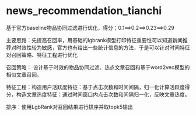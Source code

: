 # news_recommendation_tianchi

基于官方baseline物品协同过滤进行优化，得分；0.1==>0.2==>0.23==>0.29

主要思路：先提高召回率，用基础的lgbrank模型打印特征重要性可以知道新闻推荐对时效性较为敏感，官方也有给出一些统计信息的方法，于是可以针对时间特征对召回策略、特征工程进行优化

召回策略： 设计基于时效的物品协同过滤、热点文章召回和基于word2vec模型的相似文章召回。

特征工程：构造用户活跃度特征：基于点击次数和时间间隔，归一化计算活跃度得分，构造文章热度特征：通过时间窗口内点击次数和间隔归一化，反映文章热度。

排序：使用LgbRank对召回结果进行排序并取topk5输出
